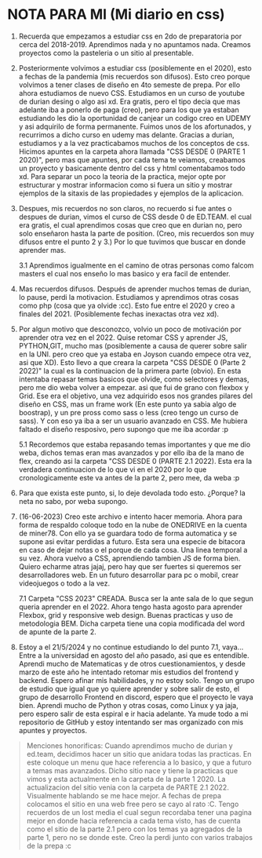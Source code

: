 # NOTA PARA MI (Mi diario en css)
1. Recuerda que empezamos a estudiar css en 2do de preparatoria por cerca del 2018-2019.
Aprendimos nada y no apuntamos nada. Creamos proyectos como la pasteleria o un sitio al presentable.

2. Posteriormente volvimos a estudiar css (posiblemente en el 2020), esto a fechas de la pandemia (mis recuerdos son difusos).
Esto creo porque volvimos a tener clases de diseño en 4to semeste de prepa.
Por ello ahora estudiamos de nuevo CSS. Estudiamos en un curso de youtube de durian desing o algo asi xd.
Era gratis, pero el tipo decia que mas adelante iba a ponerlo de paga (creo), pero para los que ya estaban estudiando les
dio la oportunidad de canjear un codigo creo en UDEMY y asi adquirilo de forma permanente. Fuimos unos de los afortunados,
y recurrimos a dicho curso en udemy mas delante.
Gracias a durian, estudiamos y a la vez practicabamos muchos de los conceptos de css.
Hicimos apuntes en la carpeta ahora llamada "CSS DESDE 0 (PARTE 1 2020)", pero mas que apuntes, por cada tema te veiamos,
creabamos un proyecto y basicamente dentro del css y html comentabamos todo xd.
Para separar un poco la teoria de la practica, mejor opte por estructurar y mostrar informacion como si fuera un sitio y mostrar ejemplos de la sitaxis de las propiedades y ejemplos de la aplicacion.

3. Despues, mis recuerdos no son claros, no recuerdo si fue antes o despues de durian, vimos el curso de CSS desde 0 de 
ED.TEAM. el cual era gratis, el cual aprendimos cosas que creo que en durian no, pero solo enseñaron hasta la parte de position. (Creo, mis recuerdos son muy difusos entre el punto 2 y 3.) Por lo que tuvimos que buscar en donde aprender mas.

    3.1 Aprendimos igualmente en el camino de otras personas como falcom masters el cual nos enseño lo mas basico y era facil de entender.

4. Mas recuerdos difusos. Después de aprender muchos temas de durian, lo pause, perdi la motivacion. Estudiamos y aprendimos otras cosas como php (cosa que ya olvide :cc). Esto fue entre el 2020 y creo a finales del 2021. (Posiblemente fechas inexactas otra vez xd).

5. Por algun motivo que desconozco, volvio un poco de motivación por aprender otra vez en el 2022. Quise retomar
CSS y aprender JS, PYTHON,GIT, mucho mas (posiblemente a causa de querer sobre salir en la UNI. pero creo que ya estaba en Joyson cuando empece otra vez, asi que XD).
Esto llevo a que creara la carpeta "CSS DESDE 0 (Parte 2 2022)" la cual es la continuacion de la primera parte (obvio).
En esta intentaba repasar temas basicos que olvide, como selectores y demas, pero me dio weba volver a empezar. asi que 
fui de grano con flexbox y Grid. Ese era el objetivo, una vez adquirido esos nos grandes pilares del diseño en CSS, mas un frame work (En este punto ya sabia algo de boostrap), y un pre pross como sass o less (creo tengo un curso de sass).
Y con eso ya iba a ser un usuario avanzado en CSS. Me hubiera faltado el diseño resposivo, pero supongo que me iba acordar :p 

    5.1 Recordemos que estaba repasando temas importantes y que me dio weba, dichos temas eran mas avanzados y por ello iba de la mano de flex, creando asi la carpeta "CSS DESDE 0 (PARTE 2.1 2022). Esta era la verdadera continuacion de lo que vi en el 2020 por lo que cronologicamente este va antes de la parte 2, pero mee, da weba :p

6. Para que exista este punto, si, lo deje devolada todo esto. ¿Porque? la neta no sabo, por weba supongo.


7. (16-06-2023) Creo este archivo e intento hacer memoria.
Ahora para forma de respaldo coloque todo en la nube de ONEDRIVE en la cuenta de miner78.
Con ello ya se guardara todo de forma automatica y se supone asi evitar perdidas a futuro.
Esta sera una especie de bitacora en caso de dejar notas o el porque de cada cosa. Una linea temporal a su vez.
Ahora vuelvo a CSS, aprendiendo tambien JS de forma bien. Quiero echarme atras jajaj, pero hay que ser fuertes si queremos ser desarrolladores web. En un futuro desarrollar para pc o mobil, crear videojuegos o todo a la vez.

    7.1 Carpeta "CSS 2023" CREADA. Busca ser la ante sala de lo que segun queria aprender en el 2022. Ahora tengo hasta agosto para aprender Flexbox, grid y responsive web design. Buenas practicas y uso de metodologia BEM. Dicha carpeta tiene una copia modificada del word de apunte de la parte 2.

8. Estoy a el 21/5/2024 y no continue estudiando lo del punto 7.1, vaya... Entre a la universidad en agosto del año pasado, asi que es entendible. Aprendi mucho de Matematicas y de otros cuestionamientos, y desde marzo de este año he intentado retomar mis estudios del frontend y backend. Espero afinar mis habilidades, y no estoy solo. Tengo un grupo de estudio que igual que yo quiere aprender y sobre salir de esto, el grupo de desarrollo Frontend en discord, espero que el proyecto le vaya bien. Aprendi mucho de Python y otras cosas, como Linux y ya jaja, pero espero salir de esta espiral e ir hacia adelante. Ya mude todo a mi repositorio de GitHub y estoy intentando ser mas organizado con mis apuntes y proyectos.

> Menciones honorificas: Cuando aprendimos mucho de durian y ed.team, decidimos hacer un sitio que anidara todas las practicas. En este coloque un menu que hace referencia a lo basico, y que a futuro a temas mas avanzados.  Dicho sitio nace y tiene la practicas que vimos y esta actualmente en la carpeta de la parte 1 2020. La actualizacion del sitio venia con la carpeta de PARTE 2.1 2022. Visualmente hablando se me hace mejor. A fechas de prepa colocamos el sitio en una web free pero se cayo al rato :C. Tengo recuerdos de un lost media el cual segun recordaba tener una pagina mejor en donde hacia referencia a cada tema visto, has de cuenta como el sitio de la parte 2.1 pero con los temas ya agregados de la parte 1, pero no se donde este. Creo la perdi junto con varios trabajos de la prepa :c




